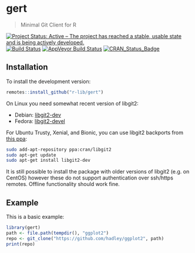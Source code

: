# gert

> Minimal Git Client for R

[![Project Status: Active – The project has reached a stable, usable state and is being actively developed.](https://www.repostatus.org/badges/latest/active.svg)](https://www.repostatus.org/#active)
[![Build Status](https://travis-ci.org/r-lib/gert.svg?branch=master)](https://travis-ci.org/r-lib/gert)
[![AppVeyor Build Status](https://ci.appveyor.com/api/projects/status/github/r-lib/gert?branch=master)](https://ci.appveyor.com/project/jeroen/gert)
[![CRAN_Status_Badge](http://www.r-pkg.org/badges/version/gert)](https://cran.r-project.org/package=av)

## Installation

To install the development version:

``` r
remotes::install_github("r-lib/gert")
```

On Linux you need somewhat recent version of libgit2:

 - Debian: [libgit2-dev](https://packages.debian.org/buster/libgit2-dev)
 - Fedora: [libgit2-devel](https://apps.fedoraproject.org/packages/libgit2-devel)
 
For Ubuntu Trusty, Xenial, and Bionic, you can use libgit2 backports from [this ppa](https://launchpad.net/~jeroen/+archive/ubuntu/libgit2):

```sh
sudo add-apt-repository ppa:cran/libgit2
sudo apt-get update
sudo apt-get install libgit2-dev
```
 
It is still possible to install the package with older versions of libgit2 (e.g. on CentOS) however these do not support authentication over ssh/https remotes. Offline functionality should work fine.

## Example

This is a basic example:

``` r
library(gert)
path <- file.path(tempdir(), "ggplot2")
repo <- git_clone("https://github.com/hadley/ggplot2", path)
print(repo)
```

